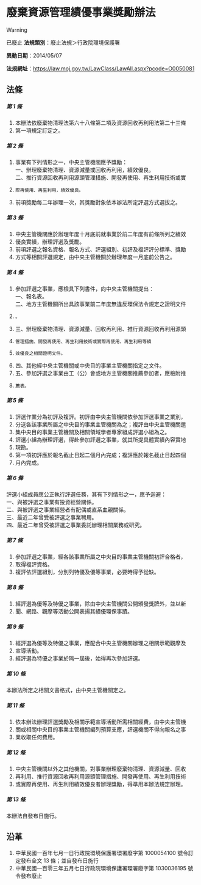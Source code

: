 # 廢棄資源管理績優事業獎勵辦法


> [!WARNING]
> 已廢止
**法規類別**：廢止法規＞行政院環境保護署

**異動日期**：2014/05/07  

**法規網址**：https://law.moj.gov.tw/LawClass/LawAll.aspx?pcode=O0050081



## 法條
##### 第 1 條
1. 本辦法依廢棄物清理法第六十八條第二項及資源回收再利用法第二十三條
1. 第一項規定訂定之。

##### 第 2 條
1. 事業有下列情形之一，中央主管機關應予獎勵：  
一、辦理廢棄物清理、資源減量或回收再利用，績效優良。  
二、推行資源回收再利用源頭管理措施、開發再使用、再生利用技術或實
1.     際再使用、再生利用，績效優良。
1. 前項獎勵每二年辦理一次，其獎勵對象依本辦法所定評選方式選拔之。

##### 第 3 條
1. 中央主管機關應於辦理年度十月底前就事業於前二年度有前條所列之績效
1. 優良實績，辦理評選及獎勵。
1. 前項評選之報名資格、報名方式、評選組別、初評及複評評分標準、獎勵
1. 方式等相關評選規定，由中央主管機關於辦理年度一月底前公告之。

##### 第 4 條
1. 參加評選之事業，應檢具下列書件，向中央主管機關提出：  
一、報名表。  
二、地方主管機關所出具該事業前二年度無違反環保法令規定之證明文件
1.     。
1. 三、辦理廢棄物清理、資源減量、回收再利用、推行資源回收再利用源頭
1.     管理措施、開發再使用、再生利用技術或實際再使用、再生利用等績
1.     效優良之相關證明文件。
1. 四、其他經中央主管機關或中央目的事業主管機關指定之文件。
1. 五、參加評選之事業由工（公）會或地方主管機關推薦參加者，應檢附推
1.     薦表。

##### 第 5 條
1. 評選作業分為初評及複評。初評由中央主管機關依參加評選事業之業別，
1. 分送各該事業所屬之中央目的事業主管機關為之；複評由中央主管機關邀
1. 集中央目的事業主管機關及相關領域學者專家組成評選小組為之。
1. 評選小組為辦理評選，得赴參加評選之事業，就其所提具體實績內容實地
1. 現勘。
1. 第一項初評應於報名截止日起二個月內完成；複評應於報名截止日起四個
1. 月內完成。

##### 第 6 條
評選小組成員應公正執行評選任務，其有下列情形之一，應予迴避：  
一、與被評選之事業有投資經營關係。  
二、與被評選之事業經營者有配偶或直系血親關係。  
三、最近二年曾受被評選之事業聘用。  
四、最近二年曾受被評選之事業委託辦理相關業務或研究。

##### 第 7 條
1. 參加評選之事業，經各該事業所屬之中央目的事業主管機關初評合格者，
1. 取得複評資格。
1. 複評依評選組別，分別列特優及優等事業，必要時得予從缺。

##### 第 8 條
1. 經評選為優等及特優之事業，除由中央主管機關公開頒發獎牌外，並以新
1. 聞、網路、觀摩等活動公開表揚其績優環保事蹟。

##### 第 9 條
1. 經評選為優等及特優之事業，應配合中央主管機關辦理之相關示範觀摩及
1. 宣導活動。
1. 經評選為特優之事業於隔一屆後，始得再次參加評選。

##### 第 10 條
本辦法所定之相關文書格式，由中央主管機關定之。

##### 第 11 條
1. 依本辦法辦理評選獎勵及相關示範宣導活動所需相關經費，由中央主管機
1. 關或相關中央目的事業主管機關編列預算支應，評選機關不得向報名之事
1. 業收取任何費用。

##### 第 12 條
1. 中央主管機關以外之其他機關，對事業辦理廢棄物清理、資源減量、回收
1. 再利用、推行資源回收再利用源頭管理措施、開發再使用、再生利用技術
1. 或實際再使用、再生利用績效優良者辦理獎勵，得準用本辦法規定辦理。

##### 第 13 條
本辦法自發布日施行。

## 沿革
1. 中華民國一百年七月一日行政院環境保護署環署廢字第 1000054100 號令訂定發布全文 13 條；並自發布日施行
1. 中華民國一百零三年五月七日行政院環境保護署環署廢字第 1030036195 號令發布廢止
